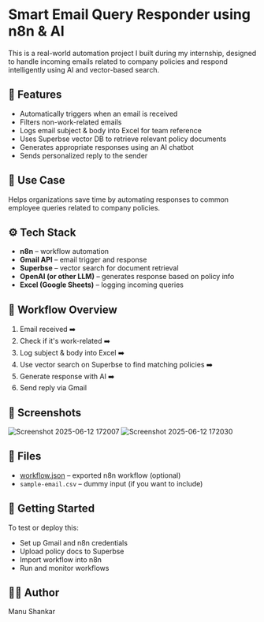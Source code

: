 # Smart Email Query Responder using n8n & AI

This is a real-world automation project I built during my internship, designed to handle incoming emails related to company policies and respond intelligently using AI and vector-based search.

## 📌 Features
- Automatically triggers when an email is received
- Filters non-work-related emails
- Logs email subject & body into Excel for team reference
- Uses Superbse vector DB to retrieve relevant policy documents
- Generates appropriate responses using an AI chatbot
- Sends personalized reply to the sender

## 🧠 Use Case
Helps organizations save time by automating responses to common employee queries related to company policies.

## ⚙️ Tech Stack
- **n8n** – workflow automation
- **Gmail API** – email trigger and response
- **Superbse** – vector search for document retrieval
- **OpenAI (or other LLM)** – generates response based on policy info
- **Excel (Google Sheets)** – logging incoming queries

## 🔄 Workflow Overview
1. Email received ➡️
2. Check if it's work-related ➡️
3. Log subject & body into Excel ➡️
4. Use vector search on Superbse to find matching policies ➡️
5. Generate response with AI ➡️
6. Send reply via Gmail

## 📸 Screenshots
![Screenshot 2025-06-12 172007](https://github.com/user-attachments/assets/1d3dbebc-f9ba-4c1e-8660-22284257f696)
![Screenshot 2025-06-12 172030](https://github.com/user-attachments/assets/a35dc459-14e9-4b25-b3ae-0db1a72f6a31)


## 📁 Files
- [workflow.json](https://github.com/manushankar008/Smart-Email-Query-Responder-using-n8n-AI/blob/main/Smart_Email_Query_Responder.jsonhttps://github.com/manushankar008/Smart-Email-Query-Responder-using-n8n-AI/blob/main/Smart_Email_Query_Responder.json) – exported n8n workflow (optional)
- `sample-email.csv` – dummy input (if you want to include)

## 🚀 Getting Started
To test or deploy this:
- Set up Gmail and n8n credentials
- Upload policy docs to Superbse
- Import workflow into n8n
- Run and monitor workflows

## 👨‍💻 Author
Manu Shankar

